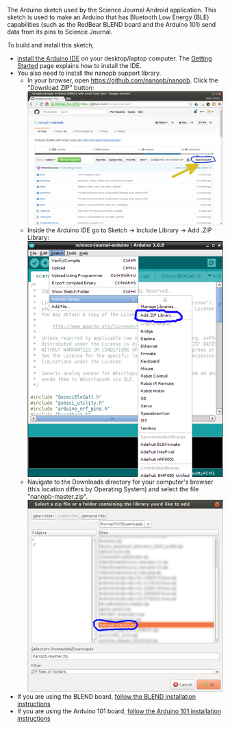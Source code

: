 The Arduino sketch used by the Science Journal Android application.  This sketch
is used to make an Arduino that has Bluetooth Low Energy (BLE) capabilities
(such as the RedBear BLEND board and the Arduino 101) send data from its pins to
Science Journal.

To build and install this sketch, 
  * [install the Arduino IDE](https://www.arduino.cc/en/Main/Software) on your desktop/laptop computer. The [Getting Started](https://www.arduino.cc/en/Guide/HomePage) page explains how to install the IDE.
  * You also need to install the nanopb support library. 
    - In your browser, open https://github.com/nanopb/nanopb.  Click the "Download ZIP" button:
      ![Download ZIP button highlight](docs/download_nanopb_zip.png "Download ZIP button highlight")
    - Inside the Arduino IDE go to Sketch -> Include Library -> Add .ZIP Library:
      ![Include library add zip highlight](docs/include_library_add_zip.png "Include library add zip highlight")
    - Navigate to the Downloads directory for your computer's browser
      (this location differs by Operating System) and select the file
      "nanopb-master.zip".
      ![Select nanopb-master.zip highlight](docs/select_nanopb.png "Select nanopb-master.zip highlight")
  * If you are using the BLEND board, [follow the BLEND installation instructions](docs/BLEND.md)
  * If you are using the Arduino 101 board, [follow the Arduino 101 installation instructions](docs/arduino101.md)
